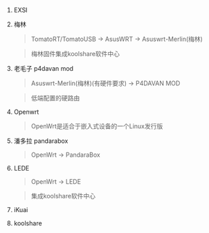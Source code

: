 1. EXSI

1. 梅林

   > TomatoRT/TomatoUSB -> AsusWRT -> Asuswrt-Merlin(梅林) 

   > 梅林固件集成koolshare软件中心

1. 老毛子 p4davan mod

   > Asuswrt-Merlin(梅林)(有硬件要求)  -> P4DAVAN MOD

   > 低端配置的硬路由

1. Openwrt

   > OpenWrt是适合于嵌入式设备的一个Linux发行版

1. 潘多拉 pandarabox

   > OpenWrt -> PandaraBox 

1. LEDE

   > OpenWrt -> LEDE

   > 集成koolshare软件中心

1. iKuai

1. koolshare